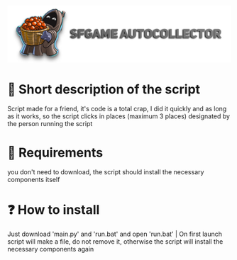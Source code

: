 ![alt text](https://github.com/LordQuerix/SFgame-autocollector/blob/main/sf%20game%20autocollector.png)

# 📝 Short description of the script
Script made for a friend, it's code is a total crap, I did it quickly and as long as it works, so the script clicks in places (maximum 3 places) designated by the person running the script

# 🤖 Requirements
you don't need to download, the script should install the necessary components itself

# ❓ How to install
Just download 'main.py' and 'run.bat' and open 'run.bat' | On first launch script will make a file, do not remove it, otherwise the script will install the necessary components again
